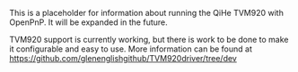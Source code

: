This is a placeholder for information about running the QiHe TVM920 with OpenPnP. It will be expanded in the future.

TVM920 support is currently working, but there is work to be done to make it configurable and easy to use. More information can be found at https://github.com/glenenglishgithub/TVM920driver/tree/dev